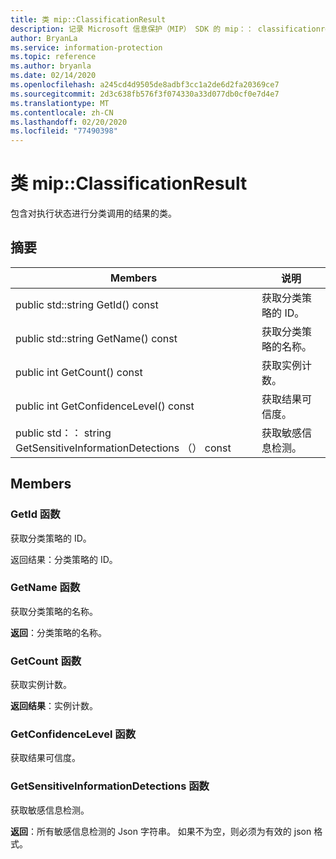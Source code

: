 ```yaml
---
title: 类 mip::ClassificationResult
description: 记录 Microsoft 信息保护（MIP） SDK 的 mip：： classificationresult 类。
author: BryanLa
ms.service: information-protection
ms.topic: reference
ms.author: bryanla
ms.date: 02/14/2020
ms.openlocfilehash: a245cd4d9505de8adbf3cc1a2de6d2fa20369ce7
ms.sourcegitcommit: 2d3c638fb576f3f074330a33d077db0cf0e7d4e7
ms.translationtype: MT
ms.contentlocale: zh-CN
ms.lasthandoff: 02/20/2020
ms.locfileid: "77490398"
---
```

# <a name="class-mipclassificationresult"></a>类 mip::ClassificationResult 
包含对执行状态进行分类调用的结果的类。
  
## <a name="summary"></a>摘要
 Members                        | 说明                                
--------------------------------|---------------------------------------------
public std::string GetId() const  |  获取分类策略的 ID。
public std::string GetName() const  |  获取分类策略的名称。
public int GetCount() const  |  获取实例计数。
public int GetConfidenceLevel() const  |  获取结果可信度。
public std：： string GetSensitiveInformationDetections （） const  |  获取敏感信息检测。
  
## <a name="members"></a>Members
  
### <a name="getid-function"></a>GetId 函数
获取分类策略的 ID。

  
返回结果：分类策略的 ID。
  
### <a name="getname-function"></a>GetName 函数
获取分类策略的名称。

  
**返回**：分类策略的名称。
  
### <a name="getcount-function"></a>GetCount 函数
获取实例计数。

  
**返回结果**：实例计数。
  
### <a name="getconfidencelevel-function"></a>GetConfidenceLevel 函数
获取结果可信度。
  
### <a name="getsensitiveinformationdetections-function"></a>GetSensitiveInformationDetections 函数
获取敏感信息检测。

  
**返回**：所有敏感信息检测的 Json 字符串。 如果不为空，则必须为有效的 json 格式。